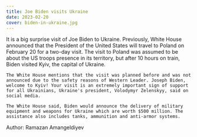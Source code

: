 ```yaml
---
title: Joe Biden visits Ukraine 
date: 2023-02-20
cover: biden-in-ukraine.jpg
---
```

It is a big surprise visit of Joe Biden to Ukraine. Previously, White House announced that the President of the United States will travel to Poland on February 20 for a two-day visit. The visit to Poland was assumed to be about the US troops presence in its territory, but after 10 hours on train, Biden visited Kyiv, the capital of Ukraine. 

	The White House mentions that the visit was planned before and was not announced due to the safety reasons of Western Leader. Joseph Biden, welcome to Kyiv! Your visit is an extremely important sign of support for all Ukrainians, Ukraine's president, Volodymyr Zelenskyy, said on social media.

	The White House said, Biden would announce the delivery of military equipment and weapons for Ukraine which are worth $500 million. The assistance also includes tanks, ammunition and anti-armor systems. 
 

Author: Ramazan Amangeldiyev